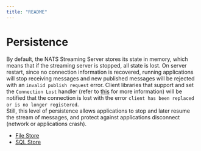 ```yaml
---
title: "README"
---
```

# Persistence

By default, the NATS Streaming Server stores its state in memory, which means that if the streaming server is stopped, all state is lost. On server restart, since no connection information is recovered, running applications will stop receiving messages and new published messages will be rejected with an `invalid publish request` error. Client libraries that support and set the `Connection Lost` handler \(refer to [this](https://github.com/nats-io/stan.go#connection-status) for more information\) will be notified that the connection is lost with the error `client has been replaced or is no longer registered`.  
 Still, this level of persistence allows applications to stop and later resume the stream of messages, and protect against applications disconnect \(network or applications crash\).

* [File Store](file_store)
* [SQL Store ](sql_store)

